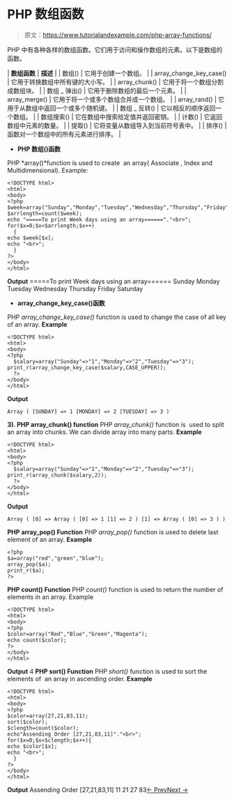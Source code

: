 # PHP 数组函数

> 原文：<https://www.tutorialandexample.com/php-array-functions/>

PHP 中有各种各样的数组函数。它们用于访问和操作数组的元素。以下是数组的函数。

| **数组函数** | **描述** |
| 数组() | 它用于创建一个数组。 |
| array_change_key_case() | 它用于转换数组中所有键的大小写。 |
| array_chunk() | 它用于将一个数组分割成数组块。 |
| 数组 _ 弹出() | 它用于删除数组的最后一个元素。 |
| array_merge() | 它用于将一个或多个数组合并成一个数组。 |
| array_rand() | 它用于从数组中返回一个或多个随机键。 |
| 数组 _ 反转() | 它以相反的顺序返回一个数组。 |
| 数组搜索() | 它在数组中搜索给定值并返回密钥。 |
| 计数() | 它返回数组中元素的数量。 |
| 提取() | 它将变量从数组导入到当前符号表中。 |
| 排序() | 函数对一个数组中的所有元素进行排序。 |

*   **PHP 数组()函数**

PHP *array()*function is used to create  an array( Associate , Index and Multidimensional). Example:

```
<!DOCTYPE html>
<html>
<body>
<?php
$week=array("Sunday","Monday","Tuesday","Wednesday","Thursday","Friday","Saturday");
$arrlength=count($week);
echo "=====To print Week days using an array======"."<br>";
for($x=0;$x<$arrlength;$x++)
  {
echo $week[$x];
echo "<br>";
  }
?>
</body>
</html>
```

**Output** =====To print Week days using an array====== Sunday Monday Tuesday Wednesday Thursday Friday Saturday

*   **array_change_key_case()函数**

PHP *array_change_key_case()* function is used to change the case of all key of an array. **Example**

```
<!DOCTYPE html>
<html>
<body>
<?php
  $salary=array("Sunday"=>"1","Monday"=>"2","Tuesday"=>"3");
print_r(array_change_key_case($salary,CASE_UPPER));
  ?>
</body>
</html>
```

**Output**

```
Array ( [SUNDAY] => 1 [MONDAY] => 2 [TUESDAY] => 3 )
```

**3). PHP array_chunk() function** PHP *array_chunk()* function is  used to split an array into chunks. We can divide array into many parts. **Example**

```
<!DOCTYPE html>
<html>
<body>
<?php
  $salary=array("Sunday"=>"1","Monday"=>"2","Tuesday"=>"3");
print_r(array_chunk($salary,2));
  ?>
</body>
</html>
```

**Output**

```
Array ( [0] => Array ( [0] => 1 [1] => 2 ) [1] => Array ( [0] => 3 ) )
```

**PHP array_pop() Function** PHP *array_pop()* function is used to delete last element of an array. **Example**

```
<?php
$a=array("red","green","blue");
array_pop($a);
print_r($a);
?>
```

**PHP count() Function** PHP *count()* function is used to return the number of elements in an array. Example

```
<!DOCTYPE html>
<html>
<body>
<?php
$color=array("Red","Blue","Green","Magenta");
echo count($color);
?>
</body>
</html>

```

**Output** 4 **PHP sort() Function** PHP *short()* function is used to sort the elements of  an array in ascending order. **Example**

```
<!DOCTYPE html>
<html>
<body>
<?php
$color=array(27,21,83,11);
sort($color);
$clength=count($color);
echo"Assending Order [27,21,83,11]"."<br>";
for($x=0;$x<$clength;$x++){
echo $color[$x];
echo "<br>";
  }
?>
</body>
</html>
```

**Output** Assending Order [27,21,83,11] 11 21 27 83[← Prev](https://www.tutorialandexample.com/php-multidimensional-array)[Next →](https://www.tutorialandexample.com/php-string)